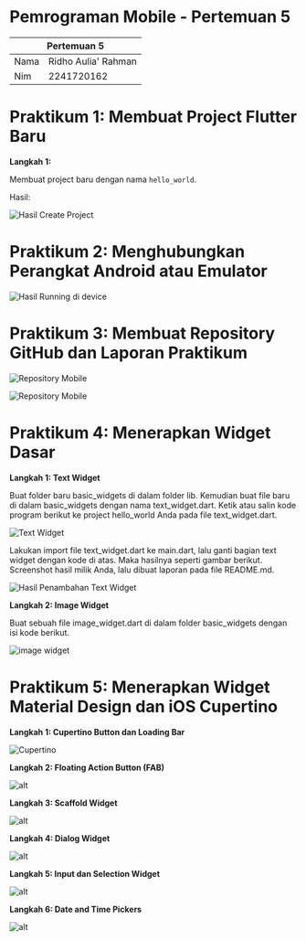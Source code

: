 # Pemrograman Mobile - Pertemuan 5

<table>
    <thead>
        <th style="text-align: center;" colspan="2">Pertemuan 5</th>
    </thead>
    <tbody>
        <tr>
            <td>Nama</td>
            <td>Ridho Aulia' Rahman</td>
        </tr>
        <tr>
            <td>Nim</td>
            <td>2241720162</td>
        </tr>
    </tbody>
</table>

# Praktikum 1: Membuat Project Flutter Baru

**Langkah 1:**

Membuat project baru dengan nama `hello_world`.

Hasil:

![Hasil Create Project](../../docs/pertemuan_05_1.png)

# Praktikum 2: Menghubungkan Perangkat Android atau Emulator

![Hasil Running di device](../../docs/pertemuan_05_2.png)

# Praktikum 3: Membuat Repository GitHub dan Laporan Praktikum

![Repository Mobile](../../docs/pertemuan_05_3.png)

![Repository Mobile](../../docs/pertemuan_05_8.png)


# Praktikum 4: Menerapkan Widget Dasar

**Langkah 1: Text Widget**

Buat folder baru basic_widgets di dalam folder lib. Kemudian buat file baru di dalam basic_widgets dengan nama text_widget.dart. Ketik atau salin kode program berikut ke project hello_world Anda pada file text_widget.dart.

![Text Widget](../../docs/pertemuan_05_4.png)

Lakukan import file text_widget.dart ke main.dart, lalu ganti bagian text widget dengan kode di atas. Maka hasilnya seperti gambar berikut. Screenshot hasil milik Anda, lalu dibuat laporan pada file README.md.

![Hasil Penambahan Text Widget](../../docs/pertemuan_05_5.png)

**Langkah 2: Image Widget**

Buat sebuah file image_widget.dart di dalam folder basic_widgets dengan isi kode berikut.

![image widget](../../docs/pertemuan_05_6.png)

# Praktikum 5: Menerapkan Widget Material Design dan iOS Cupertino

**Langkah 1: Cupertino Button dan Loading Bar**

![Cupertino](../../docs/pertemuan_05_7.png)

**Langkah 2: Floating Action Button (FAB)**

![alt](../../docs/pertemuan_05_9.png)

**Langkah 3: Scaffold Widget**

![alt](../../docs/pertemuan_05_10.png)

**Langkah 4: Dialog Widget**

![alt](../../docs/pertemuan_05_11.png)

**Langkah 5: Input dan Selection Widget**

![alt](../../docs/pertemuan_05_12.png)

**Langkah 6: Date and Time Pickers**

![alt](../../docs/pertemuan_05_13.png)


